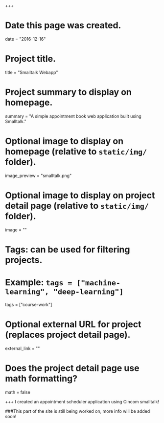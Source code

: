+++
# Date this page was created.
date = "2016-12-16"

# Project title.
title = "Smalltalk Webapp"

# Project summary to display on homepage.
summary = "A simple appointment book web application built using Smalltalk."

# Optional image to display on homepage (relative to `static/img/` folder).
image_preview = "smalltalk.png"

# Optional image to display on project detail page (relative to `static/img/` folder).
image = ""

# Tags: can be used for filtering projects.
# Example: `tags = ["machine-learning", "deep-learning"]`
tags = ["course-work"]

# Optional external URL for project (replaces project detail page).
external_link = ""

# Does the project detail page use math formatting?
math = false

+++
I created an appointment scheduler application using Cincom smalltalk!

###This part of the site is still being worked on, more info will be added soon!
